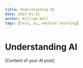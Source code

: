 ```yaml
---
title: Understanding AI
date: 2023-01-15
author: William Wall
tags: [tech, ai, machine learning]
---
```


# Understanding AI

[Content of your AI post] 
